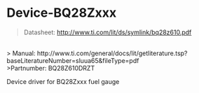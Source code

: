 # Device-BQ28Zxxx

>Datasheet: http://www.ti.com/lit/ds/symlink/bq28z610.pdf
<br/>
> Manual: http://www.ti.com/general/docs/lit/getliterature.tsp?baseLiteratureNumber=sluua65&fileType=pdf
<br/>
>Partnumber: BQ28Z610DRZT


Device driver for BQ28Zxxx fuel gauge
